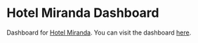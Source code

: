 # Hotel Miranda Dashboard

Dashboard for [Hotel Miranda](https://nicolascou.github.io/hotel-miranda/).
You can visit the dashboard [here](https://nicolascou.github.io/hotel-miranda-dashboard/).